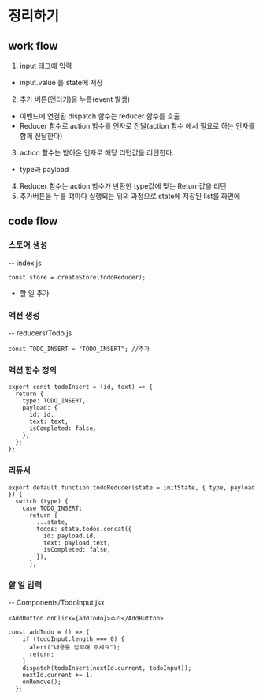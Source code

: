 # 정리하기

## work flow

1.  input 태그에 입력

- input.value 를 state에 저장

2.  추가 버튼(엔터키)을 누름(event 발생)

- 이벤드에 연결된 dispatch 함수는 reducer 함수를 호출
- Reducer 함수로 action 함수를 인자로 전달(action 함수 에서 필요로 하는 인자를 함께 전달한다)

3.  action 함수는 받아온 인자로 해당 리턴값을 리턴한다.

- type과 payload

4.  Reducer 함수는 action 함수가 반환한 type값에 맞는 Return값을 리턴
5.  추가버튼을 누를 떄마다 실행되는 위의 과정으로 state에 저장된 list를 화면에 

## code flow

### 스토어 생성

-- index.js

```
const store = createStore(todoReducer);
```

- 할 일 추가

### 액션 생성

-- reducers/Todo.js

```
const TODO_INSERT = "TODO_INSERT"; //추가

```

### 액션 함수 정의

```
export const todoInsert = (id, text) => {
  return {
    type: TODO_INSERT,
    payload: {
      id: id,
      text: text,
      isCompleted: false,
    },
  };
};
```

### 리듀서

```
export default function todoReducer(state = initState, { type, payload }) {
  switch (type) {
    case TODO_INSERT:
      return {
        ...state,
        todos: state.todos.concat({
          id: payload.id,
          text: payload.text,
          isCompleted: false,
        }),
      };

```

### 할 일 입력

-- Components/TodoInput.jsx

```
<AddButton onClick={addTodo}>추가</AddButton>
```

```
const addTodo = () => {
    if (todoInput.length === 0) {
      alert("내용을 입력해 주세요");
      return;
    }
    dispatch(todoInsert(nextId.current, todoInput));
    nextId.current += 1;
    onRemove();
  };
```



